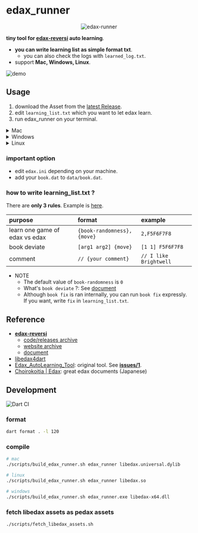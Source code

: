 # edax_runner

<p align="center">
<img src="https://github.com/sensuikan1973/edax_runner/blob/main/resources/logo.png?raw=true" alt="edax-runner" />
</p>

**tiny tool for [edax-reversi](https://github.com/abulmo/edax-reversi) auto learning**.

- **you can write learning list as simple format txt**.
  - you can also check the logs with `learned_log.txt`.
- support **Mac, Windows, Linux**.

![demo](https://github.com/sensuikan1973/edax_runner/blob/main/resources/demo.gif)

## Usage

1. download the Asset from the [latest Release](https://github.com/sensuikan1973/edax_runner/releases/latest).
2. edit `learning_list.txt` which you want to let edax learn.
3. run edax_runner on your terminal.

<details><summary>Mac</summary>

```sh
./edax_runner
```

</details>

<details><summary>Windows</summary>

```sh
start ./edax_runner.exe
```

</details>

<details><summary>Linux</summary>

```sh
./edax_runner
```

</details>

### important option

- edit `edax.ini` depending on your machine.
- add your `book.dat` to `data/book.dat`.

### how to write learning_list.txt ?

There are **only 3 rules**. Example is [here](https://github.com/sensuikan1973/edax_runner/blob/main/resources/learning_list.txt).

| purpose                        | format                     | example                |
| :----------------------------- | :------------------------- | :--------------------- |
| learn one game of edax vs edax | `{book-randomness},{move}` | `2,F5F6F7F8`           |
| book deviate                   | `[arg1 arg2] {move}`       | `[1 1] F5F6F7F8`       |
| comment                        | `// {your comment}`        | `// I like Brightwell` |

- NOTE
  - The default value of `book-randomness` is `0`
  - What's `book deviate` ?: See [document](https://sensuikan1973.github.io/edax-reversi/book_8c.html#ae9ee489a468274fd83808c53da0418c9)
  - Although `book fix` is ran internally, you can run `book fix` expressly.  
    If you want, write `fix` in `learning_list.txt`.

## Reference

- **[edax-reversi](https://github.com/abulmo/edax-reversi)**
  - [code/releases archive](https://code.google.com/archive/p/edax-reversi/downloads)
  - [website archive](https://archive.is/KshiN)
  - [document](https://sensuikan1973.github.io/edax-reversi/)
- [libedax4dart](https://pub.dev/packages/libedax4dart)
- [Edax_AutoLearning_Tool](https://github.com/sensuikan1973/Edax_AutoLearning_Tool): original tool. See **[issues/1](https://github.com/sensuikan1973/Edax_AutoLearning_Tool/issues/1)**.
- [Choirokoitia | Edax](https://choi.lavox.net/edax/start): great edax documents (Japanese)

## Development

![Dart CI](https://github.com/sensuikan1973/edax_runner/workflows/Dart%20CI/badge.svg)

### format

```sh
dart format . -l 120
```

### compile

```sh
# mac
./scripts/build_edax_runner.sh edax_runner libedax.universal.dylib

# linux
./scripts/build_edax_runner.sh edax_runner libedax.so

# windows
./scripts/build_edax_runner.sh edax_runner.exe libedax-x64.dll
```

### fetch libedax assets as pedax assets

```sh
./scripts/fetch_libedax_assets.sh
```
